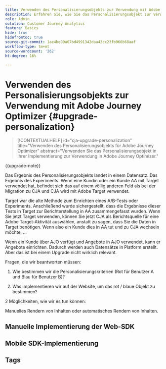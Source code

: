 ```yaml
---
title: Verwenden des Personalisierungsobjekts zur Verwendung mit Adobe Journey Optimizer
description: Erfahren Sie, wie Sie das Personalisierungsobjekt zur Verwendung mit Adobe Journey Optimizer verwenden
role: Admin
solution: Customer Journey Analytics
feature: Basics
hide: true
hidefromtoc: true
source-git-commit: 1ae4be09a07bd4991342daa43cc23fb966b68aaf
workflow-type: tm+mt
source-wordcount: '262'
ht-degree: 16%

---
```


# Verwenden des Personalisierungsobjekts zur Verwendung mit Adobe Journey Optimizer {#upgrade-personalization}

<!-- markdownlint-disable MD034 -->

>[!CONTEXTUALHELP]
>id="cja-upgrade-personalization"
>title="Verwenden des Personalisierungsobjekts für Adobe Journey Optimizer"
>abstract="Verwenden Sie das Personalisierungsobjekt in Ihrer Implementierung zur Verwendung in Adobe Journey Optimizer."

<!-- markdownlint-enable MD034 -->

{{upgrade-note}}

Das Ergebnis des Personalisierungsobjekts landet in einem Datensatz. Das Ergebnis des Experiments. Wenn eine Kundin oder ein Kunde AA mit Target verwendet hat, befindet sich das auf einem völlig anderen Feld als bei der Migration zu CJA und CJA wird mit Adobe Target verwendet.

Target war die alte Methode zum Einrichten eines A/B-Tests oder Experiments. Anschließend wurde sichergestellt, dass die Ergebnisse dieser Tests in Target zur Berichterstellung in AA zusammengefasst wurden. Wenn Sie jetzt Target verwenden, können Sie jetzt CJA als Berichtsquelle für eine Adobe Target-Aktivität auswählen, anstatt zu sagen, dass Sie die Daten in Target benötigen. Wenn also ein Kunde dies in AA tut und zu CJA wechseln möchte, …

Wenn ein Kunde über AJO verfügt und Angebote in AJO verwendet, kann er Angebote einrichten. Dadurch werden auch Datensätze in Platform erstellt. Aber das ist bei einem Upgrade nicht wirklich relevant.



Fragen, die wir beantworten müssen:

1. Wie bestimmen wir die Personalisierungskriterien (Rot für Benutzer A und Blau für Benutzer B)?

1. Was implementieren wir auf der Website, um das rot / blaue Objekt zu bestimmen?


2 Möglichkeiten, wie wir es tun können:

Manuelles Rendern von Inhalten oder automatisches Rendern von Inhalten.


## Manuelle Implementierung der Web-SDK


## Mobile SDK-Implementierung





## Tags

